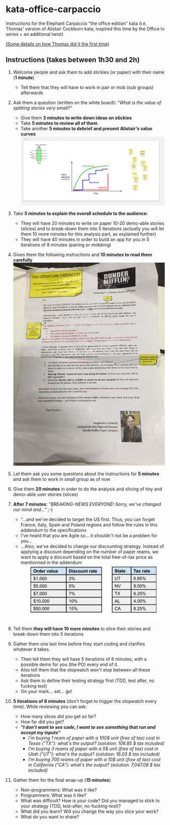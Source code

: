 # kata-office-carpaccio
Instructions for the Elephant Carpaccio "the office edition" kata (i.e. Thomas' version of Alistair Cockburn kata; inspired this time by the Office tv series + an additional twist)


[(Some details on how Thomas did it the first time)](https://twitter.com/tpierrain/status/1126416897849819136?s=20)



## Instructions (takes between 1h30 and 2h)

1. Welcome people and ask them to add stickies (or paper) with their name (__1 minute__)
   - Tell them that they will have to work in pair or mob (sub groups) afterwards

1. Ask them a question (written on the white board): *"What is the value of splitting stories very small?"*

   - Give them __3 minutes to write down ideas on stickies__ 
   - Take __5 minutes to review all of them__
   - Take another __5 minutes to debrief and present Alistair's value curves__ 
![initial debrief](./debrief-initial-question.JPG)

1. Take __5 minutes to explain the overall schedule to the audience:__
    - They will have 20 minutes to write on paper 10-20 demo-able stories (slices) and to break-down them into 5 iterations (actually you will let them 10 more minutes for this analysis part, as explained further)
    - They will have 40 minutes in order to build an app for you in 5 iterations of 8 minutes (pairing or mobbing)
    
1. Gives them the following instructions and __10 minutes to read them carefully__ 
![The instructions](./The-Office-Code-Carpaccio-Instructions-Thomas-PIERRAIN.jpg)

1. Let them ask you some questions about the instructions for __5 minutes__ and ask them to work in small group as of now

1. Give them __20 minutes__ in order to do the analysis and slicing of tiny and demo-able user stories (slices)

1. __After 7 minutes__: *"BREAKING-NEWS EVERYONE! Sorry, we've changed our mind and..."* ;-) 
    - "...and we've decided to target the US first. Thus, you can forget France, Italy, Spain and Poland regions and follow the rules in this addendum to the specifications
    - I've heard that you are Agile so... it shouldn't not be a problem for you...
    - ...Also, we've decided to change our discounting strategy. Instead of applying a discount depending on the number of paper reams, we want to apply a discount based on the total free-of-tax price as mentionned in the addendum
![addendum](./Specs-addendum.JPG)

1. Tell them __they will have 10 more minutes__ to slice their stories and break-down them into 5 iterations

1. Gather them one last time before they start coding and clarifies whatever it takes. 
   - Then tell them they will have 5 iterations of 8 minutes, with a possible demo for you (the PO) every end of it.
   - Also tell them that the stopwatch won't stop between all these iterations
   - Ask them to define their testing strategy first (TDD, test after, no fucking test)
   - On your mark... set... go!

1. __5 iterations of 8 minutes__ (don't forget to trigger the stopwatch every time). While reviewing you can ask:
   - How many slices did you get so far?
   - How far did you get?
   - __*"I don't want to see code, I want to see something that run and accept my inputs"*__
     - *I'm buying 1 ream of paper with a 100$ unit (free of tax) cost in Texas ("TX"): what's the output? (solution: 106.85 $ tax included)*
     - *I'm buying 3 reams of paper with a 5$ unit (free of tax) cost in Utah ("UT"): what's the output? (solution: 16.03 $ tax included)*
     - *I'm buying 700 reams of paper with a 10$ unit (free of tax) cost in California ("CA"): what's the output? (solution: 7,047.08 $ tax included)*
     

1. Gather them for the final wrap-up (__15 minutes__)
   - Non-programmers: What was it like?
   - Programmers: What was it like?
   - What was difficult? How is your code? Did you managed to stick to your strategy (TDD, test-after, no-fucking-test)?
   - What did you learn? Will you change the way you slice your work?
   - What do you want to share?





